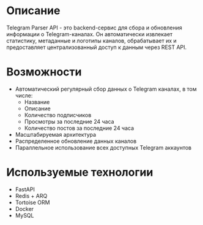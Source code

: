 # Описание
Telegram Parser API - это backend-сервис для сбора и обновления информации о Telegram-каналах. Он автоматически извлекает статистику, метаданные и логотипы каналов, обрабатывает их и предоставляет централизованный доступ к данным через REST API.

# Возможности
- Автоматический регулярный сбор данных о Telegram каналах, в том числе:
  - Название
  - Описание
  - Количество подписчиков
  - Просмотры за последние 24 часа
  - Количество постов за последние 24 часа
 - Масштабируемая архитектура
 - Распределенное обновление данных каналов
 - Параллельное использование всех доступных Telegram аккаунтов 

# Используемые технологии
- FastAPI
- Redis + ARQ
- Tortoise ORM
- Docker
- MySQL
